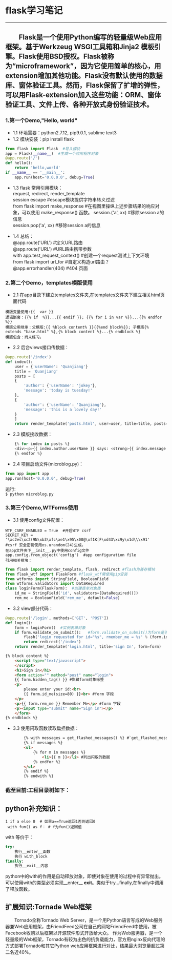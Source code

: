 # flask学习笔记
---------------
## &emsp;&emsp;Flask是一个使用Python编写的轻量级Web应用框架。基于Werkzeug WSGI工具箱和Jinja2 模板引擎。Flask使用BSD授权。Flask被称为“microframework”，因为它使用简单的核心，用extension增加其他功能。Flask没有默认使用的数据库、窗体验证工具。然而，Flask保留了扩增的弹性，可以用Flask-extension加入这些功能：ORM、窗体验证工具、文件上传、各种开放式身份验证技术。
### 1.第一个Demo,"Hello, world"
- 1.1  环境需要：python2.7.12, pip9.0.1, sublime text3 
- 1.2  模块安装：pip install flask 
```python
from flask import Flask  #导入模块  
app = Flask(__name__)  #生成一个应用程序对象  
@app.route('/')  
def hello():  
	return 'hello,world'  
if __name__ == '__main__':  
	app.run(host='0.0.0.0', debug=True)
```

 - 1.3 flask 常用引用模块：   
 request, redirect, render_template  
 session escape  #escape模块提供字符串转义过滤  
 from flask import make_response #在视图里操纵上述步骤结果的响应对象，可以使用 make_response() 函数。 
 session.('a', xx)  #移除session a的信息  
 session.pop('a', xx)  #移除session a的信息  

 - 1.4 总结：  
 @app.route('URL') #定义URL路由  
 @app.route('URL<args>') #URL路由携带参数  
 with app.test_request_context() #创建一个request测试上下文环境  
 from flask import url_for #自定义构造url路由？  
 @app.errorhandler(404) #404 页面  

### 2.第二个Demo，templates模版使用  
- 2.1 在app目录下建立templates文件夹,在templates文件夹下建立相关html页面代码      
```
模版变量使用:{{  var }}  
逻辑嵌套：{{% if  %}}...{{ endif }}; {{% for i in var %}}...{{% endfor %}}  
模版公用继承：父模版:{{ %block content% }}{{%end block%}}; 子模版{% extends "base.html" %},{% block content %}...{% endblock %}  
模版包含：尚未练习。 
```
- 2.2 后台views接口传数据：     
```Python
@app.route('/index')
def index():
    user = {'userName': 'Quanjiang'}
    title = 'Quanjiang'
    posts = [
    {
        'author': {'userName': 'jokey'},
        'message': 'today is tuesday!'
    },
    {
        'author': {'userName': 'Quanjiang'},
        'message': 'this is a lovely day!'
    }
    ]
    return render_template('posts.html', user=user, title=title, posts=posts)  #返回模版时传参
```
- 2.3 模版接收数据：
```Python
    {% for index in posts %}
    <div><p>{{ index.author.userName }} says: <strong>{{ index.message }}</strong></p></div> #模版接收并解析数据
    {% endfor %}
```
- 2.4 项目启动文件(microblog.py)：
```python
from app import app
app.run(host='0.0.0.0', debug=True)
```
运行:  
`` $ python microblog.py ``
### 3.第三个Demo,WTForms使用
- 3.1 使用config文件配置：
```
WTF_CSRF_ENABLED = True  #开启WTF csrf
SECRET_KEY = '\xc2es\xc2(9N\xb3\xfc\xe1\x95\x00@\xf1K[F\xd43\xc9y\x1d\\\x91'   #csrf 安全密钥使用os.urandom(24)生成。
在app文件夹下__init__.py中使用config文件
app.config.from_object('config')  #app configuration file
引用相关模块：
```
```python
from flask import render_template, flash, redirect #flash为善存模块
from flask_wtf import FlaskForm #flask_wtf需使用pip安装
from wtforms import StringField, BooleanField
from wtforms.validators import DataRequired
class loginForm(FlaskForm):  #创建表单对象类
	id_me = StringField('id', validators=[DataRequired()])  
	rem_me = BooleanField('rem_me', default=False)
```
- 3.2 view部分代码：
```python
@app.route('/login', methods=['GET', 'POST'])
def login():
	form = loginForm()  #实例表单对象
	if form.validate_on_submit():   #form.validate_on_submit()为form是否提交验证
		flash('login requested for id="%s", rmember_me = %s' % (form.id_me.data, str(form.rem_me.data))) #使用flash接收消息
		return redirect('/index')
	return render_template('login.html', title='sign In', form=form)
```
```html
{% block content %}
	<script type="text/javascript">
	</script>
	<h1>Sign in</h1>
	<form action="" method="post" name="login">
	{{ form.hidden_tag() }} #影藏form对象标签
	<p>
		please enter your id:<br>
		{{ form.id_me(size=80) }}<br> #form 字段
	</p>
	<p>{{ form.rem_me }} Remember Me</p> #form 字段
	<p><input type="submit" name="Sign in"></p>
	</form>
{% endblock %}
```
- 3.3 使用闪取函数读取扁担数据：
```html
    	{% with messages = get_flashed_messages() %} #`get_flashed_messages()`获取表单提交后的flash闪存数据，据说获取完成后数据将不再存在。
    	{% if messages %}
    	<ul>
    		{% for m in messages %}
    			<li>{{ m }}</li> #列出闪取的数据
    		{% endfor %}
    	</ul>
    	{% endif %}
    	{% endwith %}
```
### 截至目前:工程目录树如下：


## python补充知识：  
`` 1 if a else 0  # 如果a==True返回1否则返回0 ``  
`` with fun() as f： # f为fun()返回值``

with 等价于：
```python
try:
    执行__enter__函数
    执行 with_block
finally:
    执行__exit__内容
```
python中的with的作用是自动释放对象，即使对象在使用的过程中有异常抛出。可以使用with的类型必须实现__enter__ __exit__。类似于try...finally,在finally中调用了释放函数。

## 扩展知识:Tornade Web框架
&emsp;&emsp;Tornado全称Tornado Web Server，是一个用Python语言写成的Web服务器兼Web应用框架，由FriendFeed公司在自己的网站FriendFeed中使用，被Facebook收购以后框架以开源软件形式开放给大众。
作为Web服务器，是一个轻量级的Web框架，Tornado有较为出色的抗负载能力，官方用nginx反向代理的方式部署Tornado和其它Python web应用框架进行对比，结果最大浏览量超过第二名近40%。

